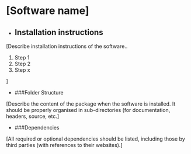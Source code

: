 # [Software name]



- ## Installation instructions

[Describe installation instructions of the software..

1. Step 1
2. Step 2
3. Step x

]



- ###Folder Structure 

[Describe the content of the package when the software is installed. It should be properly organised in sub-directories (for documentation, headers, source, etc.]



- ###Dependencies

[All required or optional dependencies should be listed, including those by third parties (with references to their websites).]
